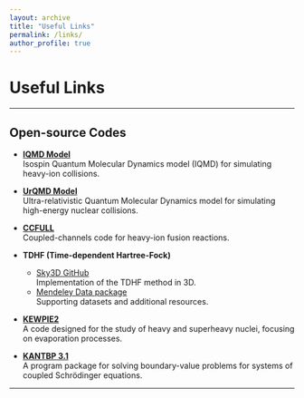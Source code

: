 ```yaml
---
layout: archive
title: "Useful Links"
permalink: /links/
author_profile: true
---
```


#  Useful Links


---

##  Open-source Codes

- **[IQMD Model](https://www.scidb.cn/en/detail?dataSetId=d198f93bff464a3c80e0e02485ef1304)**  
  Isospin Quantum Molecular Dynamics model (IQMD) for simulating heavy-ion collisions.

- **[UrQMD Model](https://itp.uni-frankfurt.de/~bleicher/index.html?content=urqmd)**  
  Ultra-relativistic Quantum Molecular Dynamics model for simulating high-energy nuclear collisions.

- **[CCFULL](https://www2.yukawa.kyoto-u.ac.jp/~kouichi.hagino/ccfull.html)**  
  Coupled-channels code for heavy-ion fusion reactions.

- **TDHF (Time-dependent Hartree-Fock)**
  - [Sky3D GitHub](https://github.com/manybody/sky3d)  
    Implementation of the TDHF method in 3D.  
  - [Mendeley Data package](https://data.mendeley.com/datasets/vzbrzvyrn4/2)  
    Supporting datasets and additional resources.

- **[KEWPIE2](https://data.mendeley.com/datasets/jpr32dzp8g/1)**  
  A code designed for the study of heavy and superheavy nuclei, focusing on evaporation processes.

- **[KANTBP 3.1](https://data.mendeley.com/datasets/4vm9fhyvh3/1)**  
  A program package for solving boundary-value problems for systems of coupled Schrödinger equations.


---

